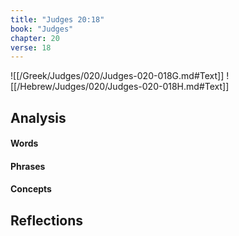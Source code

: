 ```yaml
---
title: "Judges 20:18"
book: "Judges"
chapter: 20
verse: 18
---
```

![[/Greek/Judges/020/Judges-020-018G.md#Text]]
![[/Hebrew/Judges/020/Judges-020-018H.md#Text]]

## Analysis

#### Words

#### Phrases

#### Concepts

## Reflections
